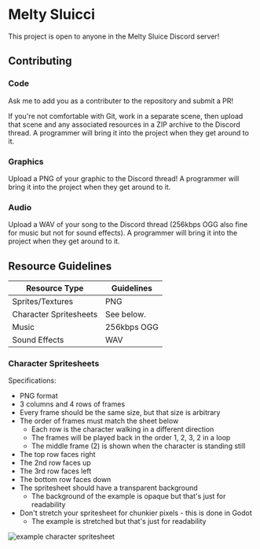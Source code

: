 # Melty Sluicci

This project is open to anyone in the Melty Sluice Discord server!



## Contributing

### Code

Ask me to add you as a contributer to the repository and submit a PR!

If you're not comfortable with Git, work in a separate scene, then upload that scene and any associated resources in a ZIP archive to the Discord thread. A programmer will bring it into the project when they get around to it.


### Graphics

Upload a PNG of your graphic to the Discord thread! A programmer will bring it into the project when they get around to it.


### Audio

Upload a WAV of your song to the Discord thread (256kbps OGG also fine for music but not for sound effects). A programmer will bring it into the project when they get around to it.



## Resource Guidelines

| Resource Type          | Guidelines  |
|------------------------|-------------|
| Sprites/Textures       | PNG         |
| Character Spritesheets | See below.  |
| Music                  | 256kbps OGG |
| Sound Effects          | WAV         |

### Character Spritesheets

Specifications:
- PNG format
- 3 columns and 4 rows of frames
- Every frame should be the same size, but that size is arbitrary
- The order of frames must match the sheet below
  - Each row is the character walking in a different direction
  - The frames will be played back in the order 1, 2, 3, 2 in a loop
  - The middle frame (2) is shown when the character is standing still
- The top row faces right
- The 2nd row faces up
- The 3rd row faces left
- The bottom row faces down
- The spritesheet should have a transparent background
  - The background of the example is opaque but that's just for readability
- Don't stretch your spritesheet for chunkier pixels - this is done in Godot
  - The example is stretched but that's just for readability

![example character spritesheet](README_example_spritesheet.png)
